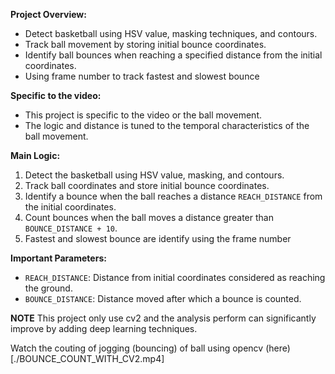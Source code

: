 **Project Overview:**
- Detect basketball using HSV value, masking techniques, and contours.
- Track ball movement by storing initial bounce coordinates.
- Identify ball bounces when reaching a specified distance from the initial coordinates.
- Using frame number to track fastest and slowest bounce

**Specific to the video:**
- This project is specific to the video or the ball movement.
- The logic and distance is tuned to the temporal characteristics of the ball movement.

**Main Logic:**
1. Detect the basketball using HSV value, masking, and contours.
2. Track ball coordinates and store initial bounce coordinates.
3. Identify a bounce when the ball reaches a distance `REACH_DISTANCE` from the initial coordinates.
4. Count bounces when the ball moves a distance greater than `BOUNCE_DISTANCE + 10`.
5. Fastest and slowest bounce are identify using the frame number

**Important Parameters:**
- `REACH_DISTANCE`: Distance from initial coordinates considered as reaching the ground.
- `BOUNCE_DISTANCE`: Distance moved after which a bounce is counted.

**NOTE**
This project only use cv2 and the analysis perform can significantly improve by adding deep learning techniques.

Watch the couting of jogging (bouncing) of ball using opencv (here)[./BOUNCE_COUNT_WITH_CV2.mp4]
